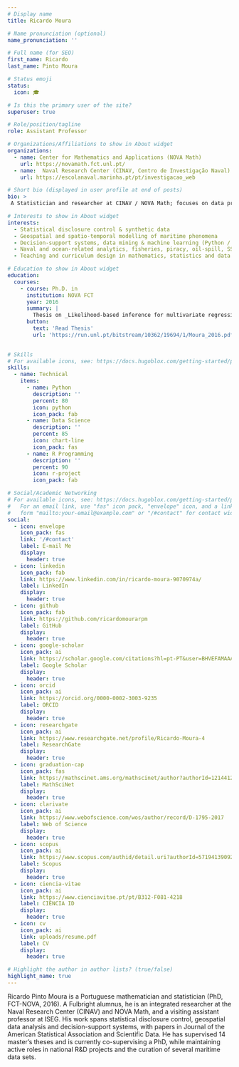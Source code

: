 ```yaml
---
# Display name
title: Ricardo Moura

# Name pronunciation (optional)
name_pronunciation: ''

# Full name (for SEO)
first_name: Ricardo
last_name: Pinto Moura

# Status emoji
status:
  icon: 🎓

# Is this the primary user of the site?
superuser: true

# Role/position/tagline
role: Assistant Professor

# Organizations/Affiliations to show in About widget
organizations:
  - name: Center for Mathematics and Applications (NOVA Math)
    url: https://novamath.fct.unl.pt/
  - name:  Naval Research Center (CINAV, Centro de Investigação Naval)
    url: https://escolanaval.marinha.pt/pt/investigacao_web

# Short bio (displayed in user profile at end of posts)
bio: >
 A Statistician and researcher at CINAV / NOVA Math; focuses on data privacy and maritime analytics.

# Interests to show in About widget
interests:
  - Statistical disclosure control & synthetic data
  - Geospatial and spatio-temporal modelling of maritime phenomena
  - Decision-support systems, data mining & machine learning (Python / R)
  - Naval and ocean-related analytics, fisheries, piracy, oil-spill, SST
  - Teaching and curriculum design in mathematics, statistics and data science

# Education to show in About widget
education:
  courses:
    - course: Ph.D. in 
      institution: NOVA FCT
      year: 2016
      summary: |
        Thesis on _Likelihood-based inference for multivariate regression models using synthetic data_. Supervised by [Prof. Dr. Carlos Agra Coelho](https://www.dm.fct.unl.pt/pessoas/docentes/carlos-manuel-agra-coelho). Presented paper at the first top Statistical journal, *Journal of the American Statistical Association* and 2 conference papers.
      button:
        text: 'Read Thesis'
        url: 'https://run.unl.pt/bitstream/10362/19694/1/Moura_2016.pdf'
    

# Skills
# For available icons, see: https://docs.hugoblox.com/getting-started/page-builder/#icons
skills:
  - name: Technical
    items:
      - name: Python
        description: ''
        percent: 80
        icon: python
        icon_pack: fab
      - name: Data Science
        description: ''
        percent: 85
        icon: chart-line
        icon_pack: fas
      - name: R Programming
        description: ''
        percent: 90
        icon: r-project
        icon_pack: fab

# Social/Academic Networking
# For available icons, see: https://docs.hugoblox.com/getting-started/page-builder/#icons
#   For an email link, use "fas" icon pack, "envelope" icon, and a link in the
#   form "mailto:your-email@example.com" or "/#contact" for contact widget.
social:
  - icon: envelope
    icon_pack: fas
    link: '/#contact'
    label: E-mail Me
    display:
      header: true
  - icon: linkedin
    icon_pack: fab
    link: https://www.linkedin.com/in/ricardo-moura-9070974a/
    label: LinkedIn
    display:
      header: true
  - icon: github
    icon_pack: fab
    link: https://github.com/ricardomourarpm
    label: GitHub
    display:
      header: true
  - icon: google-scholar
    icon_pack: ai
    link: https://scholar.google.com/citations?hl=pt-PT&user=BHVEFAMAAAAJ
    label: Google Scholar
    display:
      header: true
  - icon: orcid
    icon_pack: ai
    link: https://orcid.org/0000-0002-3003-9235
    label: ORCID
    display:
      header: true
  - icon: researchgate
    icon_pack: ai
    link: https://www.researchgate.net/profile/Ricardo-Moura-4
    label: ResearchGate
    display:
      header: true
  - icon: graduation-cap
    icon_pack: fas
    link: https://mathscinet.ams.org/mathscinet/author?authorId=1214412
    label: MathSciNet
    display:
      header: true
  - icon: clarivate
    icon_pack: ai
    link: https://www.webofscience.com/wos/author/record/D-1795-2017
    label: Web of Science
    display:
      header: true
  - icon: scopus
    icon_pack: ai
    link: https://www.scopus.com/authid/detail.uri?authorId=57194139092
    label: Scopus
    display:
      header: true
  - icon: ciencia-vitae
    icon_pack: ai
    link: https://www.cienciavitae.pt/pt/B312-F081-4218
    label: CIÊNCIA ID  
    display:
      header: true
  - icon: cv
    icon_pack: ai
    link: uploads/resume.pdf
    label: CV
    display:
      header: true

# Highlight the author in author lists? (true/false)
highlight_name: true
---
```


Ricardo Pinto Moura is a Portuguese mathematician and statistician (PhD, FCT-NOVA, 2016). A Fulbright alumnus, he is an integrated researcher at the Naval Research Center (CINAV) and NOVA Math, and a visiting assistant professor at ISEG. His work spans statistical disclosure control, geospatial data analysis and decision-support systems, with papers in Journal of the American Statistical Association and Scientific Data. He has supervised 14 master’s theses and is currently co-supervising a PhD, while maintaining active roles in national R&D projects and the curation of several maritime data sets.

